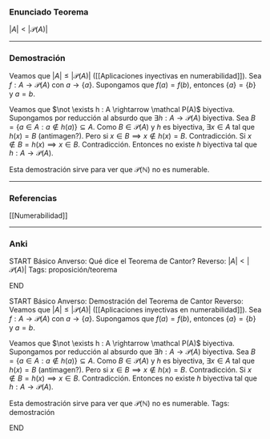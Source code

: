 ### Enunciado Teorema

$|A| < |\mathcal P(A)|$

---
### Demostración

Veamos que $|A| \le |\mathcal P(A)|$ ([[Aplicaciones inyectivas en numerabilidad]]). Sea $f : A \rightarrow \mathcal P(A)$ con $a \rightarrow \{a\}$. Supongamos que $f(a) = f(b)$, entonces $\{a\} = \{b\}$ y $a = b$.

Veamos que $\not \exists h : A \rightarrow \mathcal P(A)$ biyectiva. Supongamos por reducción al absurdo que $\exists h : A \rightarrow \mathcal P(A)$ biyectiva. Sea $B = \{a \in A : a \not \in h(a)\} \subseteq A$. Como $B \in \mathcal P(A)$ y $h$ es biyectiva, $\exists x \in A$ tal que $h(x) = B$ (antimagen?). Pero si $x \in B \implies x \not \in h(x) = B$. Contradicción. Si $x \not \in B = h(x) \implies x \in B$. Contradicción. Entonces no existe $h$ biyectiva tal que $h : A \rightarrow \mathcal P(A)$.

Esta demostración sirve para ver que $\mathcal P(\mathbb N)$ no es numerable.

---
### Referencias

[[Numerabilidad]]

---
### Anki

START
Básico
Anverso: Qué dice el Teorema de Cantor?
Reverso: $|A| < |\mathcal P(A)|$
Tags: proposición/teorema
<!--ID: 1705822944835-->
END

START
Básico
Anverso: Demostración del Teorema de Cantor
Reverso: Veamos que $|A| \le |\mathcal P(A)|$ ([[Aplicaciones inyectivas en numerabilidad]]). Sea $f : A \rightarrow \mathcal P(A)$ con $a \rightarrow \{a\}$. Supongamos que $f(a) = f(b)$, entonces $\{a\} = \{b\}$ y $a = b$.

Veamos que $\not \exists h : A \rightarrow \mathcal P(A)$ biyectiva. Supongamos por reducción al absurdo que $\exists h : A \rightarrow \mathcal P(A)$ biyectiva. Sea $B = \{a \in A : a \not \in h(a)\} \subseteq A$. Como $B \in \mathcal P(A)$ y $h$ es biyectiva, $\exists x \in A$ tal que $h(x) = B$ (antimagen?). Pero si $x \in B \implies x \not \in h(x) = B$. Contradicción. Si $x \not \in B = h(x) \implies x \in B$. Contradicción. Entonces no existe $h$ biyectiva tal que $h : A \rightarrow \mathcal P(A)$.

Esta demostración sirve para ver que $\mathcal P(\mathbb N)$ no es numerable.
Tags: demostración
<!--ID: 1705822944838-->
END